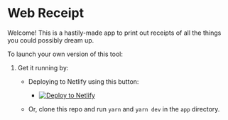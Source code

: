 # Web Receipt

Welcome! This is a hastily-made app to print out receipts of all the things you could
possibly dream up.

To launch your own version of this tool:

1.  Get it running by:

    - Deploying to Netlify using this button:

      - [![Deploy to Netlify](https://www.netlify.com/img/deploy/button.svg)](https://app.netlify.com/start/deploy?repository=https://github.com/hexacubist/web-receipt)

    - Or, clone this repo and run `yarn` and `yarn dev` in the `app` directory.
